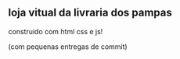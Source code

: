 ## loja vitual da livraria dos pampas

construido com html css e js!

(com pequenas entregas de commit)
